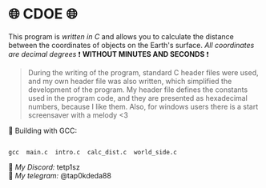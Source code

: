# 🌐 **CDOE** 🌐

This program is _written in C_ and allows you to calculate the distance between the coordinates of objects on the Earth's surface. _All coordinates are decimal degrees_ ❗ **WITHOUT MINUTES AND SECONDS** ❗  

>During the writing of the program, standard C header files were used, and my own header file was also written, which simplified the development of the program. My header file defines the constants used in the program code, and they are presented as hexadecimal numbers, because I like them. Also, for windows users there is a start screensaver with a melody <3

💾 Building with GCC:

```shell

gcc  main.c  intro.c  calc_dist.c  world_side.c

```

📨 _My Discord:_ tetp1sz<br>
📨 _My telegram:_ @tap0kdeda88
